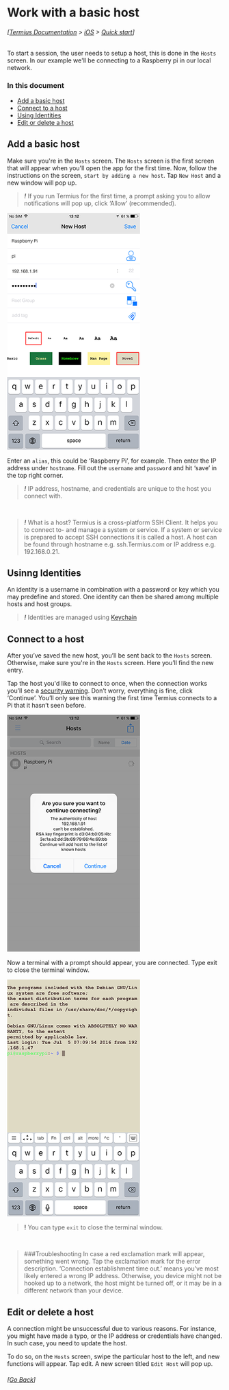 # Work with a basic host
###### [[Termius Documentation](../../README.md) > [iOS](../README.md) > [Quick start](README.md)]

To start a session, the user needs to setup a host, this is done in the `Hosts` screen. In our example we'll be connecting to a Raspberry pi in our local network.

### In this document
* [Add a basic host](#add-a-basic-host)
* [Connect to a host](#connect-to-a-host)
* [Using Identities](#using-identities)
* [Edit or delete a host](#edit-or-delete-a-host)

## Add a basic host

Make sure you're in the `Hosts` screen. The `Hosts` screen is the first screen that will appear when you'll open the app for the first time. Now, follow the instructions on the screen, `start by adding a new host`. Tap `New Host` and a new window will pop up.

> ***!*** If you run Termius for the first time, a prompt asking you to allow notifications will pop up, click ‘Allow’ (recommended).

![Termius ‘New Host’ configuration](../.images/screenshots/ssh-ios-config.png)

Enter an `alias`, this could be ‘Raspberry Pi’, for example. Then enter the IP address under `hostname`. Fill out the `username` and `password` and hit ‘save’ in the top right corner.

> ***!*** IP address, hostname, and credentials are unique to the host you connect with.

&nbsp;

> ***!*** What is a host?
> Termius is a cross-platform SSH Client. It helps you to connect to- and manage a system or service. If a system or service is prepared to accept SSH connections it is called a host. A host can be found through hostname e.g. ssh.Termius.com or IP address e.g. 192.168.0.21.

## Usinng Identities
An identity is a username in combination with a password or key which you may predefine and stored. One identity can then be shared among multiple hosts and host groups.

> ***!*** Identities are managed using [Keychain](../features/keychain.md)

## Connect to a host

After you’ve saved the new host, you’ll be sent back to the `Hosts` screen. Otherwise, make sure you're in the `Hosts` screen. Here you’ll find the new entry.

Tap the host you'd like to connect to once, when the connection works you’ll see a [security warning](http://www.lysium.de/blog/index.php?/archives/186-How-to-get-ssh-server-fingerprint-information.html). Don’t worry, everything is fine, click ‘Continue’. You’ll only see this warning the first time Termius connects to a Pi that it hasn’t seen before.

![Termius ‘Security warning’](../.images/screenshots/ssh-ios-warning.png)

Now a terminal with a prompt should appear, you are connected. Type exit to close the terminal window.

![Termius Terminal](../.images/screenshots/ssh-ios-window.png)

> **!** You can type `exit` to close the terminal window.

<br>

> ###Troubleshooting
> In case a red exclamation mark will appear, something went wrong. Tap the exclamation mark for the error description. ‘Connection establishment time out.’  means you’ve most likely entered a wrong IP address. Otherwise, you device might not be hooked up to a network, the host might be turned off, or it may be in a different network than your device.

## Edit or delete a host
A connection might be unsuccessful due to various reasons. For instance, you might have made a typo, or the IP address or credentials have changed. In such case, you need to update the host.

To do so, on the `Hosts` screen, swipe the particular host to the left, and new functions will appear. Tap edit. A new screen titled `Edit Host` will pop up.

###### [[Go Back](README.md)]
